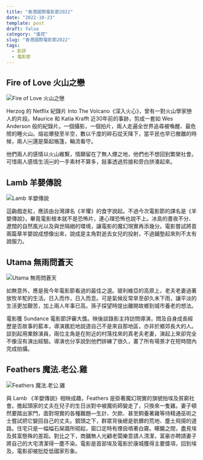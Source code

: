 ```yaml
---
title: "香港國際電影節2022"
date: "2022-10-23"
template: post
draft: false
category: "遙控"
slug: "香港國際電影節2022"
tags:
  - 影評
  - 電影節
---
```


## Fire of Love 火山之戀

![Fire of Love 火山之戀](/media/fire-of-love.jpg)

Herzog 的 Netflix 紀錄片 Into The Volcano《深入火心》，曾有一對火山學家戀人的片段。Maurice 和 Katia Krafft 近30年前的事跡，剪成一套如 Wes Anderson 般的紀錄片。一個攝影，一個拍片，兩人走遍全世界追尋被喚醒、最危險的睡火山。熔岩爆發至半空，數以千度的碎石從天降下，當平民也早已撤離的時候，兩人￼還是築起帳篷，輪流看守。

他們兩人的感情以火山維繫，情願留在了無人煙之地，他們也不想回到繁榮社會。可惜兩人感情生活￼的一手素材不算多，敍事透過剪接和旁白拼湊起來。

## Lamb 羊嬰傳說

![Lamb 羊嬰傳說](/media/lamb.jpg)

這齣戲走紅，應該由台灣譯名《羊懼》的食字說起。不過今次電影節的譯名是《羊嬰傳說》，畢竟電影根本就不是恐怖片，連心理恐怖也說不上。冰島的晝夜不分、遼闊的自然風光以及與世隔絕的環境，讓電影的魔幻現實再添幾分。電影嘗試將首兩篇章羊嬰說成想像出來，說成是主角對逝去女兒的投射，不過鋪墊起來則不太有說服力。

## Utama 無雨問蒼天

![Utama 無雨問蒼天](/media/utama.jpg)

如無意外，應是我今年電影節看過的最佳之選。玻利維亞的高原上，老夫老妻過著放牧羊駝的生活。日入而作，日入而息。可是氣候反常旱至卻久未下雨，讓平淡的生活更加艱苦，加上兩人年事已高。孫子探望時提出離開故鄉到城市養老的想法。

電影獲 Sundance 電影節評審大獎。映後談錄影主持訪問導演，問及自身成長經歷是否故事的藍本，導演尷尬地說道自己不是來自那地區，亦非於鄉郊長大的人。談到起用業餘演員，兩位主角是在附近的村落找來的真老夫老妻，演起上來卻完全不像沒有演出經驗。導演也分享說到他們排練了很久，畫了所有場景才在短時間內完成拍攝。

## Feathers 魔法.老公.雞

![Feathers 魔法.老公.雞](/media/feathers.jpg)

與 Lamb 《羊嬰傳說》相映成趣，Feathers 是掛著魔幻現實的旗號拍埃及貧窮社會。擔起頭家的丈夫在兒子的生日派對中被魔術師變走了，只換來一隻雞。妻子頓然要踏出家門，面對現實的各種難題—生計、欠款、甚至飼養著雞等待精通巫術之士嘗試把它變回自己的丈夫。鏡頭之下，群眾背後總是骯髒的荒地、塵土飛揚的道路。住宅只是一幅幅石屎牆所砌起，窗口定時有煙囪噴著白霧。矇朧之間，盡見埃及貧富懸殊的差距。對比之下，商鋪無人光顧老闆樂意請人清潔，富豪亦聘請妻子將自己的大宅清潔得一塵不染。電影是首部埃及電影於康城獲得主要獎項，回到埃及，電影卻被批貶低國家形象。


